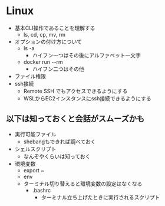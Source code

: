 # Linux
* 基本CLI操作であることを理解する
    * ls, cd, cp, mv, rm
* オプションの付け方について
    * ls -a
        * ハイフン一つはその後にアルファベット一文字
    * docker run --rm
        * ハイフン二つはその他
* ファイル権限
* ssh接続   
    * Remote SSH でもアクセスできるようにする
    * WSLからEC2インスタンスにssh接続できるようにする

## 以下は知っておくと会話がスムーズかも
* 実行可能ファイル
    * shebangもできれば調べておく
* シェルスクリプト
    * なんぞやくらいは知っておく
* 環境変数 
    * export ~
    * env
    * ターミナル切り替えると環境変数の設定はなくなる
        * .bashrc
            * ターミナル立ち上げたときに実行されるスクリプト